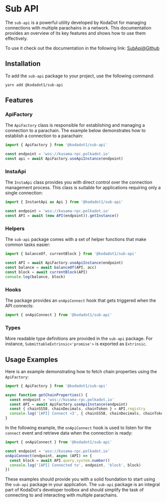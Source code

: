 # Sub API

The `sub-api` is a powerful utility developed by KodaDot for managing connections with multiple parachains in a network. This documentation provides an overview of its key features and shows how to use them effectively.

To use it check out the documentation in the following link: [SubApi@Github](https://github.com/kodadot/packages/tree/main/sub-api)

## Installation

To add the `sub-api` package to your project, use the following command:

```
yarn add @kodadot1/sub-api
```

## Features

### ApiFactory

The `ApiFactory` class is responsible for establishing and managing a connection to a parachain. The example below demonstrates how to establish a connection to a parachain:

```ts
import { ApiFactory } from '@kodadot1/sub-api'

const endpoint = 'wss://kusama-rpc.polkadot.io'
const api = await ApiFactory.useApiInstance(endpoint)
```

### InstaApi

The `InstaApi` class provides you with direct control over the connection management process. This class is suitable for applications requiring only a single connection:

```ts
import { InstantApi as Api } from '@kodadot1/sub-api'

const endpoint = 'wss://kusama-rpc.polkadot.io'
const API = await (new API(endpoint)).getInstance()
```

### Helpers

The `sub-api` package comes with a set of helper functions that make common tasks easier:

```ts
import { balanceOf, currentBlock } from '@kodadot1/sub-api'

const API = await ApiFactory.useApiInstance(endpoint)
const balance = await balanceOf(API, acc)
const block = await currentBlock(API)
console.log(balance, block)
```

### Hooks

The package provides an `onApiConnect` hook that gets triggered when the API connects:

```ts
import { onApiConnect } from '@kodadot1/sub-api'
```

### Types

More readable type definitions are provided in the `sub-api` package. For instance, `SubmittableExtrinsic<'promise'>` is exported as `Extrinsic`.

## Usage Examples

Here is an example demonstrating how to fetch chain properties using the `ApiFactory`:

```ts
import { ApiFactory } from '@kodadot1/sub-api'

async function getChainProperties() {
  const endpoint = 'wss://kusama-rpc.polkadot.io'
  const API = await ApiFactory.useApiInstance(endpoint)
  const { chainSS58, chainDecimals, chainToken } = API.registry
  console.log('[API] Connect <3', { chainSS58, chainDecimals, chainToken })
}
```

In the following example, the `onApiConnect` hook is used to listen for the `connect` event and retrieve data when the connection is ready:

```ts
import { onApiConnect } from '@kodadot1/sub-api'

const endpoint = 'wss://kusama-rpc.polkadot.io'
onApiConnect(endpoint, async (API) => {
  const block = await API.query.system.number()
  console.log('[API] Connected to', endpoint, 'block', block)
})
```

These examples should provide you with a solid foundation to start using the `sub-api` package in your application. The `sub-api` package is an integral part of KodaDot's developer toolbox and should simplify the task of connecting to and interacting with multiple parachains.